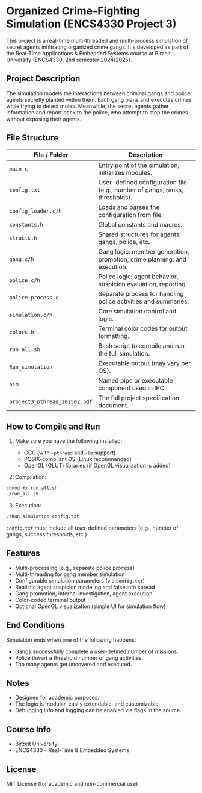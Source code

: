 # Organized Crime-Fighting Simulation (ENCS4330 Project 3)

This project is a real-time multi-threaded and multi-process simulation of secret agents infiltrating organized crime gangs. It's developed as part of the Real-Time Applications & Embedded Systems course at Birzeit University (ENCS4330, 2nd semester 2024/2025).

## Project Description

The simulation models the interactions between criminal gangs and police agents secretly planted within them. Each gang plans and executes crimes while trying to detect moles. Meanwhile, the secret agents gather information and report back to the police, who attempt to stop the crimes without exposing their agents.

## File Structure

| File / Folder                 | Description                                                                 |
| ----------------------------- | --------------------------------------------------------------------------- |
| `main.c`                      | Entry point of the simulation, initializes modules.                         |
| `config.txt`                  | User-defined configuration file (e.g., number of gangs, ranks, thresholds). |
| `config_loader.c/h`           | Loads and parses the configuration from file.                               |
| `constants.h`                 | Global constants and macros.                                                |
| `structs.h`                   | Shared structures for agents, gangs, police, etc.                           |
| `gang.c/h`                    | Gang logic: member generation, promotion, crime planning, and execution.    |
| `police.c/h`                  | Police logic: agent behavior, suspicion evaluation, reporting.              |
| `police_process.c`            | Separate process for handling police activities and summaries.              |
| `simulation.c/h`              | Core simulation control and logic.                                          |
| `colors.h`                    | Terminal color codes for output formatting.                                 |
| `run_all.sh`                  | Bash script to compile and run the full simulation.                         |
| `Run_simulation`              | Executable output (may vary per OS).                                        |
| `sim`                         | Named pipe or executable component used in IPC.                             |
| `project3_pthread_202502.pdf` | The full project specification document.                                    |

## How to Compile and Run

1. Make sure you have the following installed:

   * GCC (with `-pthread` and `-lm` support)
   * POSIX-compliant OS (Linux recommended)
   * OpenGL (GLUT) libraries (if OpenGL visualization is added)

2. Compilation:

```bash
chmod +x run_all.sh
./run_all.sh
```

3. Execution:

```bash
./Run_simulation config.txt
```

`config.txt` must include all user-defined parameters (e.g., number of gangs, success thresholds, etc.)

## Features

* Multi-processing (e.g., separate police process)
* Multi-threading for gang member simulation
* Configurable simulation parameters (via `config.txt`)
* Realistic agent suspicion modeling and false info spread
* Gang promotion, internal investigation, agent execution
* Color-coded terminal output
* Optional OpenGL visualization (simple UI for simulation flow)

## End Conditions

Simulation ends when one of the following happens:

* Gangs successfully complete a user-defined number of missions.
* Police thwart a threshold number of gang activities.
* Too many agents get uncovered and executed.

## Notes

* Designed for academic purposes.
* The logic is modular, easily extendable, and customizable.
* Debugging info and logging can be enabled via flags in the source.

## Course Info

* Birzeit University
* ENCS4330 – Real-Time & Embedded Systems

## License

MIT License (for academic and non-commercial use)
